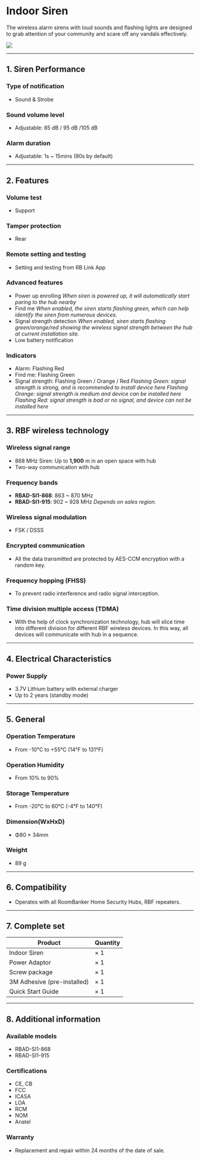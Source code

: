 ﻿# Indoor Siren

The wireless alarm sirens with loud sounds and flashing lights are designed to grab attention of your community and scare off any vandals effectively.

<div style={{textAlign:'center'}}>
<img src="https://dusunprj.oss-us-west-1.aliyuncs.com/roombanker/Indoor%20Siren1.png" style={{textAlign:'center',width:'15%'}} /> 
</div>


------

## 1. Siren Performance

### Type of notification

* Sound & Strobe

### Sound volume level
* Adjustable: 85 dB / 95 dB /105 dB
### Alarm duration

* Adjustable: 1s ~ 15mins (90s by default)

------

## 2. Features

### Volume test

* Support

### Tamper protection

* Rear

### Remote setting and testing

* Setting and testing from RB Link App

### Advanced features

* Power up enrolling
  *When siren is powered up, it will automatically start paring to the hub nearby*
* Find me
  *When enabled, the siren starts flashing green, which can help identify the siren from numerous devices.*
* Signal strength detection
  *When enabled, siren starts flashing green/orange/red showing the wireless signal strength between the hub at current installation site.* 
* Low battery notification

### Indicators

* Alarm: Flashing Red
* Find me: Flashing Green
* Signal strength: Flashing Green / Orange / Red
  *Flashing Green: signal strength is strong, and is recommended to install device here*
  *Flashing Orange: signal strength is medium and device can be installed here*
  *Flashing Red: signal strength is bad or no signal, and device can not be installed here*

------

## 3. RBF wireless technology

### Wireless signal range

* 868 MHz Siren: Up to **1,900** m in an open space with hub
* Two-way communication with hub

### Frequency bands

* **RBAD-SI1-868**: 863 ~ 870 MHz
* **RBAD-SI1-915**: 902 ~ 928 MHz
  *Depends on sales region.*

### Wireless signal modulation

* FSK / DSSS

### Encrypted communication

* All the data transmitted are protected by AES-CCM encryption with a random key.

### Frequency hopping (FHSS)

* To prevent radio interference and radio signal interception.

### Time division multiple access (TDMA)

* With the help of clock synchronization technology, hub will slice time into different division for different RBF wireless devices. In this way, all devices will communicate with hub in a sequence.

------

## 4. Electrical Characteristics

### Power Supply

* 3.7V Lithium battery with external charger
* Up to 2 years (standby mode)

------

## 5. General

### Operation Temperature

* From -10°С to +55°С (14°F to 131°F)

### Operation Humidity

* From 10% to 90%

### Storage Temperature

* From -20°C to 60°C (-4°F to 140°F)

### Dimension(WxHxD)

* Φ80 × 34mm

### Weight

* 89 g

------

## 6. Compatibility

* Operates with all RoomBanker Home Security Hubs,  RBF repeaters.

------

## 7. Complete set

| Product                     | Quantity |
| --------------------------- | -------- |
| Indoor Siren                | × 1      |
| Power Adaptor               | × 1      |
| Screw package               | × 1      |
| 3M Adhesive (pre-installed) | × 1      |
| Quick Start Guide           | × 1      |



------

## 8. Additional information

### Available models

* RBAD-SI1-868
* RBAD-SI1-915

### Certifications

* CE, CB
* FCC
* ICASA
* LOA
* RCM
* NOM
* Anatel

### Warranty

* Replacement and repair within 24 months of the date of sale. 
